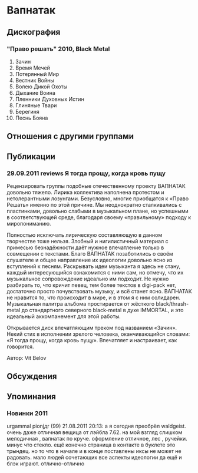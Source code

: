 # Вапнатак



## Дискография

### "Право решать" 2010, Black Metal

1. Зачин
2. Время Мечей
3. Потерянный Мир
4. Вестник Войны
5. Волею Дикой Охоты
6. Дыхание Воина
7. Пленники Духовных Истин
8. Глиняные Твари
9. Берегиня
10. Песнь Бояна


## Отношения с другими группами


## Публикации

### 29.09.2011 reviews Я тогда прощу, когда кровь пущу

<P>Рецензировать группы подобные отечественному проекту ВАПНАТАК довольно тяжело. Лирика коллектива наполнена протестом и нетолерантными лозунгами. Безусловно, многие приобщатся к «Право Решать» именно по этой причине. Мы неоднократно сталкивались с пластинками, довольно слабыми в музыкальном плане, но успешными в соответствующей среде, благодаря своему «правильному» подходу к миропониманию.</P>
<P>Полностью исключать лирическую составляющую в данном творчестве тоже нельзя. Злобный и нигилистичный материал с примесью безнадёжности даёт нужное впечатление только в совмещении с текстами. Благо ВАПНАТАК позаботились о своём слушателе и общее направление их идеологии довольно ясно из вступлений к песням. Раскрывать идеи музыканта я здесь не стану, каждый интересующийся ознакомится с ними сам, но отмечу, что их музыкальное сопровождение идеально им подходит. Не нужно разбирать то, что кричит певец, тем более текстов в digi-pack нет, достаточно просто почувствовать музыку, и всё станет ясно. ВАПНАТАК не нравится то, что происходит в мире, и в этом я с ним солидарен. Музыкальная палитра альбома простирается от жёсткого black/thrash-metal до стандартного северного black-metal в духе IMMORTAL, и это идеальный аккомпанемент для этой работы.</P>
<P>Открывается диск впечатляющим треком под названием «Зачин». Некий стих в исполнении зрелого человека, оканчивающийся словами: «Я тогда прощу, когда кровь пущу». Впечатляет и настраивает, как говорится.</P>
Автор: Vit Belov


## Обсуждения


## Упоминания

### Новинки 2011

urgammal pionjдr (99) 21.08.2011 20:13:
а я сегодня преобрёл waldgeist. очень даже отличная вещица от лэйбла 7.62. на мой взгляд слишком мелодичная , вапнатак по круче. оформление отличное, лес , ручейки. минус что стекло. ещё конечно страница в контакте в буклете это трындец. но то что в начале и в конце поставлены иксы не может не радовать. мало людей сочетающих все аспекты идеологии да ещё и блэк играют. отлично-отлично

